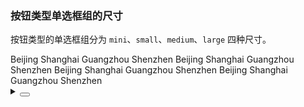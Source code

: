 ### 按钮类型单选框组的尺寸

按钮类型的单选框组分为 `mini`、`small`、`medium`、`large` 四种尺寸。

<div class="cell-demo vp-raw">
  <yc-space
    direction="vertical"
    size="large">
    <yc-radio-group
      type="button"
      size="mini">
      <yc-radio value="Beijing">Beijing</yc-radio>
      <yc-radio value="Shanghai">Shanghai</yc-radio>
      <yc-radio value="Guangzhou">Guangzhou</yc-radio>
      <yc-radio value="Shenzhen">Shenzhen</yc-radio>
    </yc-radio-group>
    <yc-radio-group
      type="button"
      size="small">
      <yc-radio value="Beijing">Beijing</yc-radio>
      <yc-radio value="Shanghai">Shanghai</yc-radio>
      <yc-radio value="Guangzhou">Guangzhou</yc-radio>
      <yc-radio value="Shenzhen">Shenzhen</yc-radio>
    </yc-radio-group>
    <yc-radio-group type="button">
      <yc-radio value="Beijing">Beijing</yc-radio>
      <yc-radio value="Shanghai">Shanghai</yc-radio>
      <yc-radio value="Guangzhou">Guangzhou</yc-radio>
      <yc-radio value="Shenzhen">Shenzhen</yc-radio>
    </yc-radio-group>
    <yc-radio-group
      type="button"
      size="large">
      <yc-radio value="Beijing">Beijing</yc-radio>
      <yc-radio value="Shanghai">Shanghai</yc-radio>
      <yc-radio value="Guangzhou">Guangzhou</yc-radio>
      <yc-radio value="Shenzhen">Shenzhen</yc-radio>
    </yc-radio-group>
  </yc-space>
</div>

<details>
<summary>
 <button class="code-btn"  >
    <icon-code />
 </button>
</summary>

```vue
<template>
  <yc-space
    direction="vertical"
    size="large">
    <yc-radio-group
      type="button"
      size="mini">
      <yc-radio value="Beijing">Beijing</yc-radio>
      <yc-radio value="Shanghai">Shanghai</yc-radio>
      <yc-radio value="Guangzhou">Guangzhou</yc-radio>
      <yc-radio value="Shenzhen">Shenzhen</yc-radio>
    </yc-radio-group>
    <yc-radio-group
      type="button"
      size="small">
      <yc-radio value="Beijing">Beijing</yc-radio>
      <yc-radio value="Shanghai">Shanghai</yc-radio>
      <yc-radio value="Guangzhou">Guangzhou</yc-radio>
      <yc-radio value="Shenzhen">Shenzhen</yc-radio>
    </yc-radio-group>
    <yc-radio-group type="button">
      <yc-radio value="Beijing">Beijing</yc-radio>
      <yc-radio value="Shanghai">Shanghai</yc-radio>
      <yc-radio value="Guangzhou">Guangzhou</yc-radio>
      <yc-radio value="Shenzhen">Shenzhen</yc-radio>
    </yc-radio-group>
    <yc-radio-group
      type="button"
      size="large">
      <yc-radio value="Beijing">Beijing</yc-radio>
      <yc-radio value="Shanghai">Shanghai</yc-radio>
      <yc-radio value="Guangzhou">Guangzhou</yc-radio>
      <yc-radio value="Shenzhen">Shenzhen</yc-radio>
    </yc-radio-group>
  </yc-space>
</template>
```

</details>
